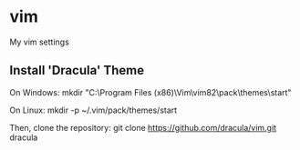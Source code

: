 # vim
My vim settings

## Install 'Dracula' Theme

On Windows:
mkdir "C:\Program Files (x86)\Vim\vim82\pack\themes\start"

On Linux:
mkdir -p ~/.vim/pack/themes/start

Then, clone the repository:
git clone https://github.com/dracula/vim.git dracula
